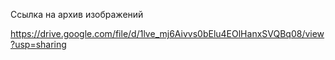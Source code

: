 Ссылка на архив изображений

https://drive.google.com/file/d/1lve_mj6Aivvs0bElu4EOlHanxSVQBq08/view?usp=sharing
